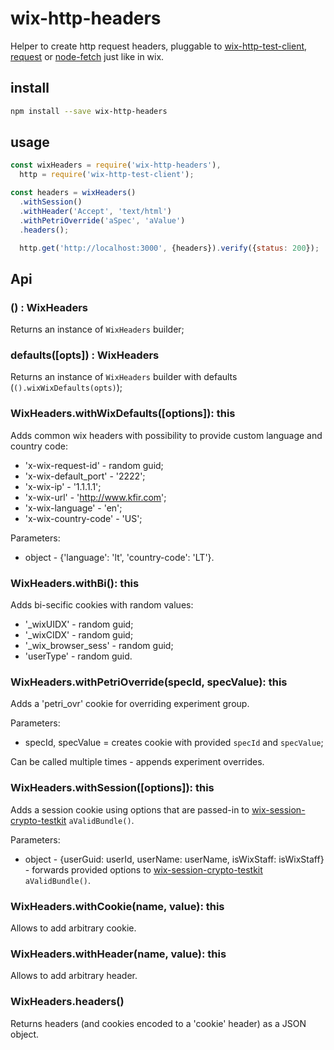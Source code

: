 # wix-http-headers

Helper to create http request headers, pluggable to [wix-http-test-client](../wix-http-test-client), [request](https://www.npmjs.com/package/request) or [node-fetch](https://www.npmjs.com/package/node-fetch) just like in wix.

## install

```bash
npm install --save wix-http-headers
```

## usage

```js
const wixHeaders = require('wix-http-headers'),
  http = require('wix-http-test-client');

const headers = wixHeaders()
  .withSession()
  .withHeader('Accept', 'text/html')
  .withPetriOverride('aSpec', 'aValue')
  .headers();

  http.get('http://localhost:3000', {headers}).verify({status: 200});
```

## Api

### () : WixHeaders
Returns an instance of `WixHeaders` builder;

### defaults([opts]) : WixHeaders
Returns an instance of `WixHeaders` builder with defaults (`().wixWixDefaults(opts)`);

### WixHeaders.withWixDefaults([options]): this
Adds common wix headers with possibility to provide custom language and country code:
 - 'x-wix-request-id' - random guid;
 - 'x-wix-default_port' - '2222';
 - 'x-wix-ip' - '1.1.1.1';
 - 'x-wix-url' - 'http://www.kfir.com';
 - 'x-wix-language' - 'en';
 - 'x-wix-country-code' - 'US';

Parameters:
 - object - {'language': 'lt', 'country-code': 'LT'}.

### WixHeaders.withBi(): this
Adds bi-secific cookies with random values:
 - '_wixUIDX' - random guid;
 - '_wixCIDX' - random guid;
 - '_wix_browser_sess' - random guid;
 - 'userType' - random guid.

### WixHeaders.withPetriOverride(specId, specValue): this
Adds a 'petri_ovr' cookie for overriding experiment group.

Parameters:
 - specId, specValue = creates cookie with provided `specId` and `specValue`;

Can be called multiple times - appends experiment overrides.

### WixHeaders.withSession([options]): this
Adds a session cookie using options that are passed-in to [wix-session-crypto-testkit](../../security/wix-session-crypto-testkit) `aValidBundle()`.

Parameters:
 - object - {userGuid: userId, userName: userName, isWixStaff: isWixStaff} - forwards provided options to [wix-session-crypto-testkit](../../security/wix-session-crypto-testkit) `aValidBundle()`.

### WixHeaders.withCookie(name, value): this
Allows to add arbitrary cookie.

### WixHeaders.withHeader(name, value): this
Allows to add arbitrary header.

### WixHeaders.headers()
Returns headers (and cookies encoded to a 'cookie' header) as a JSON object.
